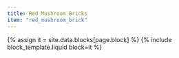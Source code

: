 ```yaml
---
title: Red Mushroom Bricks
item: "red_mushroom_brick"
---
```


{% assign it = site.data.blocks[page.block] %}
{% include block_template.liquid block=it %}

